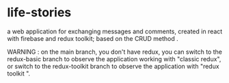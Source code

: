 # life-stories
 a web application for exchanging messages and comments, created in react with firebase and redux toolkit; based on the CRUD method .


 WARNING :
  on the main branch, you don't have redux, you can switch to the redux-basic branch to observe the application working with "classic redux",
  or switch to the redux-toolkit branch to observe the application with "redux toolkit ".

